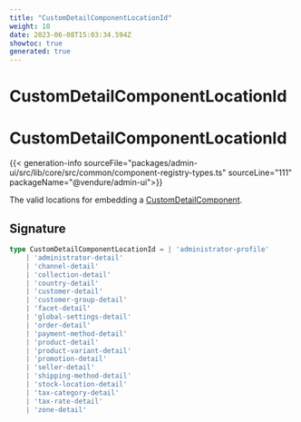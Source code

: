 ```yaml
---
title: "CustomDetailComponentLocationId"
weight: 10
date: 2023-06-08T15:03:34.594Z
showtoc: true
generated: true
---
```

<!-- This file was generated from the Vendure source. Do not modify. Instead, re-run the "docs:build" script -->

# CustomDetailComponentLocationId
<div class="symbol">


# CustomDetailComponentLocationId

{{< generation-info sourceFile="packages/admin-ui/src/lib/core/src/common/component-registry-types.ts" sourceLine="111" packageName="@vendure/admin-ui">}}

The valid locations for embedding a <a href='/admin-ui-api/custom-detail-components/custom-detail-component#customdetailcomponent'>CustomDetailComponent</a>.

## Signature

```TypeScript
type CustomDetailComponentLocationId = | 'administrator-profile'
    | 'administrator-detail'
    | 'channel-detail'
    | 'collection-detail'
    | 'country-detail'
    | 'customer-detail'
    | 'customer-group-detail'
    | 'facet-detail'
    | 'global-settings-detail'
    | 'order-detail'
    | 'payment-method-detail'
    | 'product-detail'
    | 'product-variant-detail'
    | 'promotion-detail'
    | 'seller-detail'
    | 'shipping-method-detail'
    | 'stock-location-detail'
    | 'tax-category-detail'
    | 'tax-rate-detail'
    | 'zone-detail'
```
</div>
